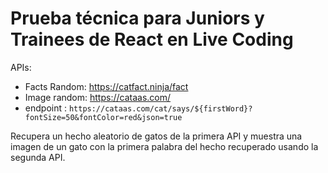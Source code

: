 # Prueba técnica para Juniors y Trainees de React en Live Coding

APIs:
- Facts Random: https://catfact.ninja/fact
- Image random: https://cataas.com/
- endpoint : `https://cataas.com/cat/says/${firstWord}?fontSize=50&fontColor=red&json=true`

Recupera un hecho aleatorio de gatos de la primera API y muestra una imagen de un gato con la primera palabra del hecho recuperado usando la segunda API.

